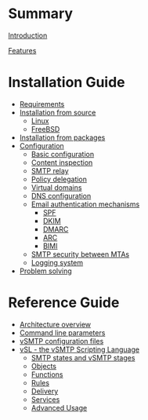 # Summary

[Introduction](introduction.md)

[Features](features.md)

# Installation Guide

- [Requirements](install/requirements.md)
- [Installation from source](install/source/source.md)
  - [Linux](install/source/linux.md)
  - [FreeBSD](install/source/freebsd.md)
- [Installation from packages]()
- [Configuration](configuration/configuration.md)
  - [Basic configuration](configuration/basic.md)
  - [Content inspection]()
  - [SMTP relay]()
  - [Policy delegation]()
  - [Virtual domains]()
  - [DNS configuration]() 
  - [Email authentication mechanisms](configuration/eam.md)
    - [SPF](configuration/eam/spf.md)
    - [DKIM](configuration/eam/dkim.md)
    - [DMARC](configuration/eam/dmarc.md)
    - [ARC](configuration/eam/arc.md)
    - [BIMI](configuration/eam/bimi.md)
  - [SMTP security between MTAs](configuration/dane.md)
  - [Logging system]()
- [Problem solving]()

# Reference Guide

- [Architecture overview](reference/architecture.md)
- [Command line parameters](reference/command.md)
- [vSMTP configuration files](reference/configfiles.md)
- [vSL - the vSMTP Scripting Language](reference/vSL/vsl.md)
  - [SMTP states and vSMTP stages](reference/vSL/stages.md)
  - [Objects](reference/vSL/objects.md)
  - [Functions](reference/vSL/functions.md)
  - [Rules](reference/vSL/rules.md)
  - [Delivery](reference/vSL/delivery.md)
  - [Services](reference/vSL/services.md)
  - [Advanced Usage](reference/vSL/advanced.md)
